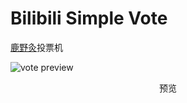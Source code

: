 # Bilibili Simple Vote

[鹿野灸](https://space.bilibili.com/5659864)投票机

![vote preview](https://user-images.githubusercontent.com/23058788/237040448-82ddd814-a8c3-4e3f-9792-ab7c36bf9175.png)
<p align="center">
  <samp>预览</samp>
</p>
